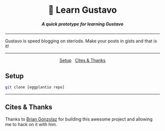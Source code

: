 <h1 align="center">👨 Learn Gustavo </h1>

<h5 align="center">A quick prototype for learning Gustavo</h5>

---

Gustavo is speed blogging on steriods. Make your posts in gists and that is it!

---

<p align="center">
  <a href="#setup">Setup</a>&nbsp;&nbsp;
  <a href="#cite">Cites & Thanks</a>
</p>

<h2 id="setup">Setup</h2>

```bash
git clone [eggplantio repo]
```

---

<h2 id="cite">Cites & Thanks</h2>

Thanks to [Brian Gonzolaz](https://www.briangonzalez.org/) for building this awesome project and allowing me to hack on it with him.



